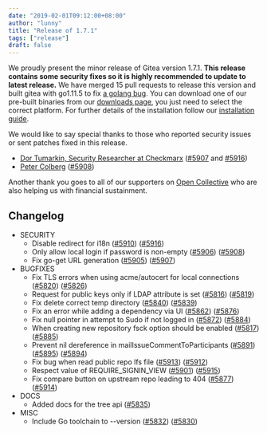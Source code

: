 ```yaml
---
date: "2019-02-01T09:12:00+08:00"
author: "lunny"
title: "Release of 1.7.1"
tags: ["release"]
draft: false
---
```


We proudly present the minor release of Gitea version 1.7.1. **This release contains some
security fixes so it is highly recommended to update to latest release.**
We have merged 15 pull requests to release this version and built gitea with go1.11.5 to fix [a golang bug](https://github.com/golang/go/issues?q=milestone%3AGo1.11.5+label%3ACherryPickApproved).
You can download one of our pre-built binaries from our [downloads page](https://dl.gitea.io/gitea/1.7.1/),
you just need to select the correct platform. For further details of the installation follow our [installation guide](https://docs.gitea.io/en-us/install-from-binary/).

We would like to say special thanks to those who reported security issues or sent patches fixed in this release.

* [Dor Tumarkin, Security Researcher at Checkmarx](https://checkmarx.com/) ([#5907](https://github.com/go-gitea/gitea/pull/5907) and [#5916](https://github.com/go-gitea/gitea/pull/5916))
* [Peter Colberg](https://peter.colberg.org/) ([#5908](https://github.com/go-gitea/gitea/pull/5908))

Another thank you goes to all of our supporters on [Open Collective](https://opencollective.com/gitea)
who are also helping us with financial sustainment.

<!--more-->

## Changelog

* SECURITY
  * Disable redirect for i18n ([#5910](https://github.com/go-gitea/gitea/pull/5910)) ([#5916](https://github.com/go-gitea/gitea/pull/5916))
  * Only allow local login if password is non-empty ([#5906](https://github.com/go-gitea/gitea/pull/5906)) ([#5908](https://github.com/go-gitea/gitea/pull/5908))
  * Fix go-get URL generation ([#5905](https://github.com/go-gitea/gitea/pull/5905)) ([#5907](https://github.com/go-gitea/gitea/pull/5907))
* BUGFIXES
  * Fix TLS errors when using acme/autocert for local connections ([#5820](https://github.com/go-gitea/gitea/pull/5820)) ([#5826](https://github.com/go-gitea/gitea/pull/5826))
  * Request for public keys only if LDAP attribute is set ([#5816](https://github.com/go-gitea/gitea/pull/5816)) ([#5819](https://github.com/go-gitea/gitea/pull/5819))
  * Fix delete correct temp directory ([#5840](https://github.com/go-gitea/gitea/pull/5840)) ([#5839](https://github.com/go-gitea/gitea/pull/5839))
  * Fix an error while adding a dependency via UI ([#5862](https://github.com/go-gitea/gitea/pull/5862)) ([#5876](https://github.com/go-gitea/gitea/pull/5876))
  * Fix null pointer in attempt to Sudo if not logged in ([#5872](https://github.com/go-gitea/gitea/pull/5872)) ([#5884](https://github.com/go-gitea/gitea/pull/5884))
  * When creating new repository fsck option should be enabled ([#5817](https://github.com/go-gitea/gitea/pull/5817)) ([#5885](https://github.com/go-gitea/gitea/pull/5885))
  * Prevent nil dereference in mailIssueCommentToParticipants ([#5891](https://github.com/go-gitea/gitea/pull/5891)) ([#5895](https://github.com/go-gitea/gitea/pull/5895)) ([#5894](https://github.com/go-gitea/gitea/pull/5894))
  * Fix bug when read public repo lfs file ([#5913](https://github.com/go-gitea/gitea/pull/5913)) ([#5912](https://github.com/go-gitea/gitea/pull/5912))
  * Respect value of REQUIRE_SIGNIN_VIEW ([#5901](https://github.com/go-gitea/gitea/pull/5901)) ([#5915](https://github.com/go-gitea/gitea/pull/5915))
  * Fix compare button on upstream repo leading to 404 ([#5877](https://github.com/go-gitea/gitea/pull/5877)) ([#5914](https://github.com/go-gitea/gitea/pull/5914))
* DOCS
  * Added docs for the tree api ([#5835](https://github.com/go-gitea/gitea/pull/5835))
* MISC
  * Include Go toolchain to --version ([#5832](https://github.com/go-gitea/gitea/pull/5832)) ([#5830](https://github.com/go-gitea/gitea/pull/5830))
